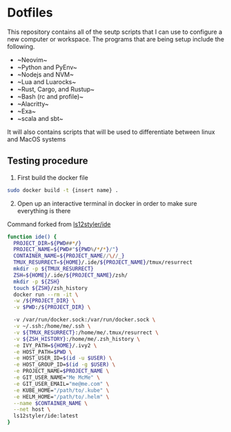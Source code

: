 # Dotfiles

This repository contains all of the seutp scripts that I can use to configure a new computer or workspace. The programs that
are being setup include the following.

- ~Neovim~
- ~Python and PyEnv~
- ~Nodejs and NVM~
- ~Lua and Luarocks~
- ~Rust, Cargo, and Rustup~
- ~Bash (rc and profile)~
- ~Alacritty~
- ~Exa~
- ~scala and sbt~

It will also contains scripts that will be used to differentiate between linux
and MacOS systems

## Testing procedure

1. First build the docker file

```bash
sudo docker build -t {insert name} .
```

2. Open up an interactive terminal in docker in order to make sure everything is
there


Command forked from [ls12styler/ide](https://github.com/ls12styler/ide)
```bash
function ide() {
  PROJECT_DIR=${PWD##*/}
  PROJECT_NAME=${PWD#"${PWD%/*/*}/"}
  CONTAINER_NAME=${PROJECT_NAME//\//_}
  TMUX_RESURRECT=${HOME}/.ide/${PROJECT_NAME}/tmux/resurrect
  mkdir -p ${TMUX_RESURRECT}
  ZSH=${HOME}/.ide/${PROJECT_NAME}/zsh/
  mkdir -p ${ZSH}
  touch ${ZSH}/zsh_history
  docker run --rm -it \
  -w /${PROJECT_DIR} \
  -v $PWD:/${PROJECT_DIR} \

  -v /var/run/docker.sock:/var/run/docker.sock \
  -v ~/.ssh:/home/me/.ssh \
  -v ${TMUX_RESURRECT}:/home/me/.tmux/resurrect \
  -v ${ZSH_HISTORY}:/home/me/.zsh_history \
  -e IVY_PATH=${HOME}/.ivy2 \
  -e HOST_PATH=$PWD \
  -e HOST_USER_ID=$(id -u $USER) \
  -e HOST_GROUP_ID=$(id -g $USER) \
  -e PROJECT_NAME=$PROJECT_NAME \
  -e GIT_USER_NAME="Me McMe" \
  -e GIT_USER_EMAIL="me@me.com" \
  -e KUBE_HOME="/path/to/.kube" \
  -e HELM_HOME="/path/to/.helm" \
  --name $CONTAINER_NAME \
  --net host \
  ls12styler/ide:latest
}
```

